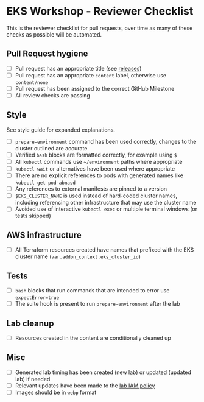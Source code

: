 # EKS Workshop - Reviewer Checklist

This is the reviewer checklist for pull requests, over time as many of these checks as possible will be automated.

## Pull Request hygiene

- [ ] Pull request has an appropriate title (see [releases](./releases.md))
- [ ] Pull request has an appropriate `content` label, otherwise use `content/none`
- [ ] Pull request has been assigned to the correct GitHub Milestone
- [ ] All review checks are passing

## Style

See style guide for expanded explanations.

- [ ] `prepare-environment` command has been used correctly, changes to the cluster outlined are accurate
- [ ] Verified `bash` blocks are formatted correctly, for example using `$`
- [ ] All `kubectl` commands use `~/environment` paths where appropriate
- [ ] `kubectl wait` or alternatives have been used where appropriate
- [ ] There are no explicit references to pods with generated names like `kubectl get pod-abnasd`
- [ ] Any references to external manifests are pinned to a version
- [ ] `$EKS_CLUSTER_NAME` is used instead of hard-coded cluster names, including referencing other infrastructure that may use the cluster name
- [ ] Avoided use of interactive `kubectl exec` or multiple terminal windows (or tests skipped)

## AWS infrastructure

- [ ] All Terraform resources created have names that prefixed with the EKS cluster name (`var.addon_context.eks_cluster_id`)

## Tests

- [ ] `bash` blocks that run commands that are intended to error use `expectError=true`
- [ ] The suite hook is present to run `prepare-environment` after the lab

## Lab cleanup

- [ ] Resources created in the content are conditionally cleaned up

## Misc

- [ ] Generated lab timing has been created (new lab) or updated (updated lab) if needed
- [ ] Relevant updates have been made to the [lab IAM policy](../lab/iam-policy-labs.json)
- [ ] Images should be in `webp` format
